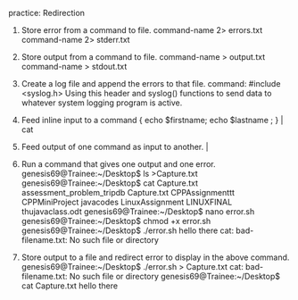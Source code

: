practice: Redirection

1. Store error from a command to file.
	command-name 2> errors.txt
	command-name 2> stderr.txt


2. Store output from a command to file.
	command-name >  output.txt
	command-name >  stdout.txt


3. Create a log file and append the errors to that file.
	command: #include <syslog.h> 
	Using this header and syslog() functions to send data to whatever system logging program is active. 
	
	
4. Feed inline input to a command
	{ echo $firstname; echo $lastname ; } | cat


5. Feed output of one command as input to another.
	<cmd> <arguments> | <cmd> <arguments>


6. Run a command that gives one output and one error.
	genesis69@Trainee:~/Desktop$ ls >Capture.txt
	genesis69@Trainee:~/Desktop$ cat Capture.txt
	assessment_problem_tripdb
	Capture.txt
	CPPAssignmenttt
	CPPMiniProject
	javacodes
	LinuxAssignment
	LINUXFINAL
	thujavaclass.odt
	genesis69@Trainee:~/Desktop$ nano error.sh
	genesis69@Trainee:~/Desktop$ chmod +x error.sh
	genesis69@Trainee:~/Desktop$ ./error.sh
	hello there
	cat: bad-filename.txt: No such file or directory


7. Store output to a file and redirect error to display in the above command.
  	genesis69@Trainee:~/Desktop$ ./error.sh > Capture.txt
	cat: bad-filename.txt: No such file or directory
	genesis69@Trainee:~/Desktop$ cat Capture.txt
	hello there


